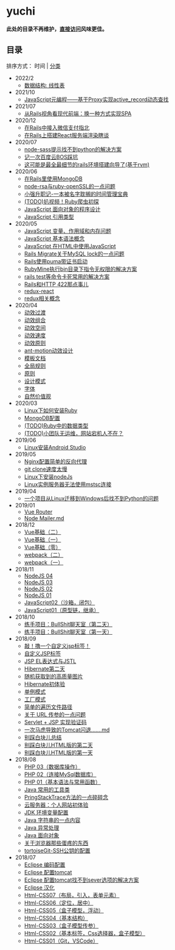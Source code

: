 # yuchi
**此处的目录不再维护，[直接访问](https://xiongyuchi.top/)风味更佳。**

## 目录

排序方式： 时间 | [分类](./toc_by_category.md)
- 2022/2
    - [数据结构: 线性表](./技术/基础/数据结构/线性表.md)
- 2021/10
    - [JavaScript元编程——基于Proxy实现active_record动态查找](./技术/编程语言/javascript/javascript元编程——基于Proxy实现active_record动态查找.md)
- 2021/07
    - [从Rails视角看现代前端：换一种方式实现SPA](/技术/框架学习/Rails/从Rails视角看现代前端：换一种方式实现SPA.md)
- 2020/12
    - [在Rails中接入微信支付指北](/技术/框架学习/Rails/在Rails中接入微信支付指北.md)
    - [在Rails上搭建React服务端渲染瞎谈](/技术/框架学习/Rails/在Rails上搭建React服务端渲染瞎谈.md)
- 2020/07
    - [node-sass提示找不到python的解决方案](./技术/踩坑记录/node-sass提示找不到python的解决方案.md)
    - [记一次百度云BOS踩坑](./技术/垃圾教程/记一次百度云BOS踩坑.md)
    - [这可能是最全最细节的rails环境搭建向导了(基于rvm)](./技术/框架学习/Rails/这可能是最全最细节的rails环境搭建向导了(基于rvm).md)
- 2020/06
    - [在Rails里使用MongoDB](/技术/框架学习/Rails/在Rails里使用MongoDB.md)
    - [node-rsa与ruby-openSSL的一点问题](./技术/编程语言/ruby/node-rsa与ruby-openSSL的一点问题.md)
    - [小强升职记-一本被名字耽搁的时间管理宝典](./杂文/小强升职记-一本被名字耽搁的时间管理宝典.md)
    - [(TODO)扒视频！Ruby爬虫初探](./技术/编程语言/ruby/扒视频！Ruby爬虫初探.md)
    - [JavaScript 面向对象的程序设计](./技术/编程语言/javascript/JavaScript-5-面向对象的程序设计.md)
    - [JavaScript 引用类型](./技术/编程语言/javascript/JavaScript-4-引用类型.md)
- 2020/05
    - [JavaScript 变量、作用域和内存问题](./技术/编程语言/javascript/JavaScript-3-变量、作用域和内存问题.md)
    - [JavaScript 基本语法概念](./技术/编程语言/javascript/JavaScript-2-基本语法概念.md)
    - [JavaScript 在HTML中使用JavaScript](./技术/编程语言/javascript/JavaScript-1-在HTML中使用JavaScript.md)
    - [Rails Migrate关于MySQL lock的一点问题](/技术/框架学习/Rails/Rails-Migrate关于MySQL-lock的一点问题.md)
    - [Rails使用puma带证书启动](/技术/框架学习/Rails/Rails使用puma带证书启动.md)
    - [RubyMine执行bin目录下指令无权限的解决方案](./技术/踩坑记录/RubyMine执行bin目录下指令无权限的解决方案.md)
    - [rails test等命令卡死常用的解决方案](/技术/框架学习/Rails/Rails-test等命令卡死常用的解决方案.md)
    - [Rails和HTTP 422那点事儿](/技术/框架学习/Rails/Rails和HTTP422那点事儿.md)
    - [redux-react](./技术/框架学习/React/redux-react.md)
    - [redux相关概念](./技术/框架学习/React/redux相关概念.md)
- 2020/04
    - [动效过渡](./设计/antd/动效过渡.md)
    - [动效组合](./设计/antd/动效组合.md)
    - [动效空间](./设计/antd/动效空间.md)
    - [动效速度](./设计/antd/动效速度.md)
    - [动效原则](./设计/antd/动效原则.md)
    - [ant-motion动效设计](./设计/antd/ant-motion动效设计.md)
    - [模板文档](./设计/antd/模板文档.md)
    - [全局规则](./设计/antd/全局规则.md)
    - [原则](./设计/antd/原则.md)
    - [设计模式](./设计/antd/设计模式.md)
    - [字体](./设计/antd/字体.md)
    - [自然价值观](./设计/antd/自然价值观.md)
- 2020/03
    - [Linux下如何安装Ruby](./技术/编程语言/ruby/Linux下如何安装Ruby.md)
    - [MongoDB配置](./技术/垃圾教程/MongoDB配置.md)
    - [(TODO)Ruby中的数据类型](./技术/编程语言/ruby/Ruby中的数据类型.md)
    - [(TODO)小团队无运维，网站宕机人不在？](./技术/垃圾教程/小团队无运维，网站宕机人不在？.md)
- 2019/06
    - [Linux安装Android Studio](./技术/踩坑记录/Linux安装android-studio.md)
- 2019/05
    - [Nginx配置简单的反向代理](./技术/垃圾教程/Nginx配置简单的反向代理.md)
    - [git clone速度太慢](./技术/踩坑记录/git-clone速度太慢.md)
    - [Linux下安装nodeJs](./技术/踩坑记录/Linux下安装nodeJs.md)
    - [Linux实例服务器无法使用mstsc连接](./技术/踩坑记录/Linux实例服务器无法使用mstsc连接.md)
- 2019/04
    - [一个项目从Linux迁移到Windows后找不到Python的问题](./技术/踩坑记录/项目从Linux迁移到Windows后找不到Python的问题.md)
- 2019/01
    - [Vue Router](./技术/一些旧的笔记存档/Vue-Router.md)
    - [Node Mailer.md](./技术/一些旧的笔记存档/nodemailer.md)
- 2018/12
    - [Vue基础（二）](./技术/一些旧的笔记存档/Vue基础（二）.md)
    - [Vue基础（一）](./技术/一些旧的笔记存档/Vue基础（一）.md)
    - [Vue基础（零）](./技术/一些旧的笔记存档/Vue基础（零）.md)
    - [webpack（二）](./技术/一些旧的笔记存档/webpack（二）.md)
    - [webpack（一）](./技术/一些旧的笔记存档/webpack（一）.md)
- 2018/11
    - [NodeJS 04](./技术/一些旧的笔记存档/Node-js（四）.md)
    - [NodeJS 03](./技术/一些旧的笔记存档/Node-Js（三）.md)
    - [NodeJS 02](./技术/一些旧的笔记存档/Node-Js（二）.md)
    - [NodeJS 01](./技术/一些旧的笔记存档/Node-Js（一）.md)
    - [JavaScript02（沙箱，闭包）](./技术/一些旧的笔记存档/JavaScript02（沙箱，闭包）.md)
    - [JavaScript01（原型链，继承）](./技术/一些旧的笔记存档/JavaScript01（原型链，继承）.md)
- 2018/10
    - [练手项目：BullShit聊天室（第二天）](./技术/无聊的很（做点小东西）/练手项目：BullShit聊天室（第二天）.md)
    - [练手项目：BullShit聊天室（第一天）](./技术/无聊的很（做点小东西）/练手项目：BullShit聊天室（第一天）.md)
- 2018/09
    - [敲！撸一个自定义jsp标签！](./技术/编程语言/java/敲！撸一个自定义jsp标签！.md)
    - [自定义JSP标签](./技术/编程语言/java/4.2.自定义JSP标签.md)
    - [JSP EL表达式与JSTL](./技术/编程语言/java/4.1.EL与JSTL.md)
    - [Hibernate第二天](./技术/编程语言/java/Hibernate第二天.md)
    - [随机获取到的高质量图片](./技术/垃圾教程/随机获取到的高质量图片.md)
    - [Hibernate初体验](./技术/编程语言/java/Hibernate初体验.md)
    - [单例模式](./技术/编程语言/java/设计模式（一）：单例模式.md)
    - [工厂模式](./技术/编程语言/java/设计模式（二）：工厂模式.md)
    - [简单的遍历文件路径](./技术/脑洞很大/简单的遍历文件路径.md)
    - [关于 URL 传参的一点问题](./技术/脑洞很大/关于Url传参的一点问题.md)
    - [Servlet  + JSP 实现验证码](./技术/脑洞很大/servlet+jsp实现验证码.md)
    - [一次马虎导致的Tomcat闪退…….md](./技术/踩坑记录/一次马虎导致的Tomcat闪退…….md)
    - [别踩白块儿总结](./技术/无聊的很（做点小东西）/别踩白块儿总结.md)
    - [别踩白块儿HTML版的第二天](./技术/无聊的很（做点小东西）/别踩白块儿HTML版的第二天.md)
    - [别踩白块儿HTML版的第一天](./技术/无聊的很（做点小东西）/别踩白块儿HTML版的第一天.md)
- 2018/08
    - [PHP 03（数据库操作）](./技术/一些旧的笔记存档/Php03（数据库操作）.md)
    - [PHP 02（连接MySql数据库）](./技术/一些旧的笔记存档/Php02（连接MySql数据库）.md)
    - [PHP 01（基本语法与常用函数）](./技术/一些旧的笔记存档/Php01（基本语法与常用函数）.md)
    - [Java 常用的工具类](./技术/编程语言/java/3.4.常用的工具类.md)
    - [PringStackTrace方法的一点碎碎念](./技术/踩坑记录/PringStackTrace方法的一点碎碎念.md)
    - [云服务器：个人网站初体验](./技术/垃圾教程/云服务器：个人网站初体验.md)
    - [JDK 环境变量配置](./技术/编程语言/java/2.环境变量篇.md)
    - [Java 字符串的一点内容](./技术/编程语言/java/3.3.字符串的一点内容.md)
    - [Java 异常处理](./技术/编程语言/java/3.2.异常处理.md)
    - [Java 面向对象](./技术/编程语言/java/3.1.面向对象.md)
    - [关于浏览器那些蛋疼的东西](./技术/脑洞很大/关于浏览器那些蛋疼的东西.md)
    - [tortoiseGit-SSH公钥的配置](./技术/垃圾教程/tortoiseGit-SSH公钥的配置.md)
- 2018/07
    - [Eclipse 编码配置](./技术/编程语言/java/1.3.编码配置.md)
    - [Eclipse 配置tomcat](./技术/编程语言/java/1.2.配置tomcat.md)
    - [Eclipse 配置tomcat找不到sever选项的解决方案](./技术/编程语言/java/1.2.1.配置tomcat找不到sever选项的解决方案.md)
    - [Eclipse 汉化](./技术/编程语言/java/1.1.汉化.md)
    - [Html-CSS07（布局，引入，表单元素）](./技术/一些旧的笔记存档/Html-CSS07（布局，引入，表单元素）.md)
    - [Html-CSS06（定位，居中）](./技术/一些旧的笔记存档/Html-CSS06（定位，居中）.md)
    - [Html-CSS05（盒子模型，浮动）](./技术/一些旧的笔记存档/Html-CSS05（盒子模型，浮动）.md)
    - [Html-CSS04（基本结构）](./技术/一些旧的笔记存档/Html-CSS04（基本结构）.md)
    - [Html-CSS03（盒子模型传参）](./技术/一些旧的笔记存档/Html-CSS03（盒子模型传参）.md)
    - [Html-CSS02（基本标签，Css选择器，盒子模型）](./技术/一些旧的笔记存档/Html-CSS02（基本标签，Css选择器，盒子模型）.md)
    - [Html-CSS01（Git，VSCode）](./技术/一些旧的笔记存档/Html-CSS01（Git，VSCode）.md)
